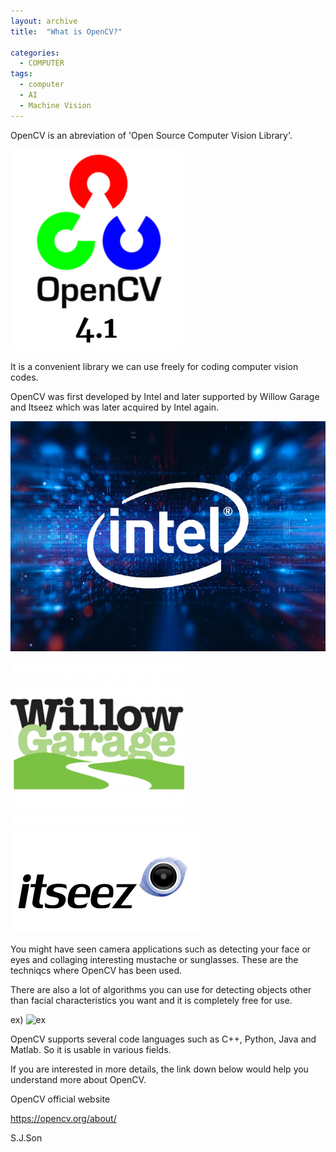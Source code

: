 ```yaml
---
layout: archive
title:  "What is OpenCV?"

categories:
  - COMPUTER
tags:
  - computer
  - AI
  - Machine Vision
---
```


OpenCV is an abreviation of 'Open Source Computer Vision Library'.

![logo](/assets/images/20210810/logo.png)


It is a convenient library we can use freely for coding computer vision codes.

OpenCV was first developed by Intel and later supported by Willow Garage and Itseez which was later acquired by Intel again.

![int](/assets/images/20210810/int.jpeg)
![w](/assets/images/20210810/w.png)
![z](/assets/images/20210810/z.png)


You might have seen camera applications such as detecting your face or eyes and collaging interesting mustache or sunglasses. These are the techniqcs where OpenCV has been used.

There are also a lot of algorithms you can use for detecting objects other than facial characteristics you want and it is completely free for use.

ex)
![ex](/assets/images/20210810/ex.png)

OpenCV supports several code languages such as C++, Python, Java and Matlab. So it is usable in various fields.








If you are interested in more details, the link down below would help you understand more about OpenCV.

OpenCV official website

<https://opencv.org/about/>


S.J.Son